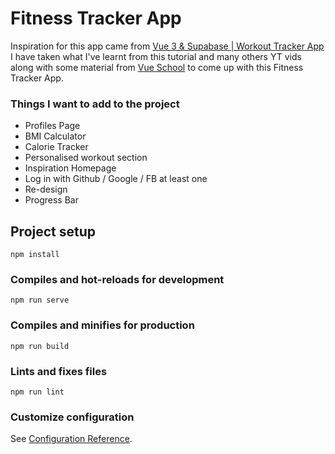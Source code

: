 # Fitness Tracker App

Inspiration for this app came from [Vue 3 & Supabase | Workout Tracker App](https://www.youtube.com/watch?v=3tF0fGkd4ho)
I have taken what I've learnt from this tutorial and many others YT vids along with some material from [Vue School](https://vueschool.io/)
to come up with this Fitness Tracker App.

### Things I want to add to the project
- Profiles Page
- BMI Calculator
- Calorie Tracker
- Personalised workout section
- Inspiration Homepage
- Log in with Github / Google / FB at least one
- Re-design
- Progress Bar

## Project setup
```
npm install
```

### Compiles and hot-reloads for development
```
npm run serve
```

### Compiles and minifies for production
```
npm run build
```

### Lints and fixes files
```
npm run lint
```

### Customize configuration
See [Configuration Reference](https://cli.vuejs.org/config/).
